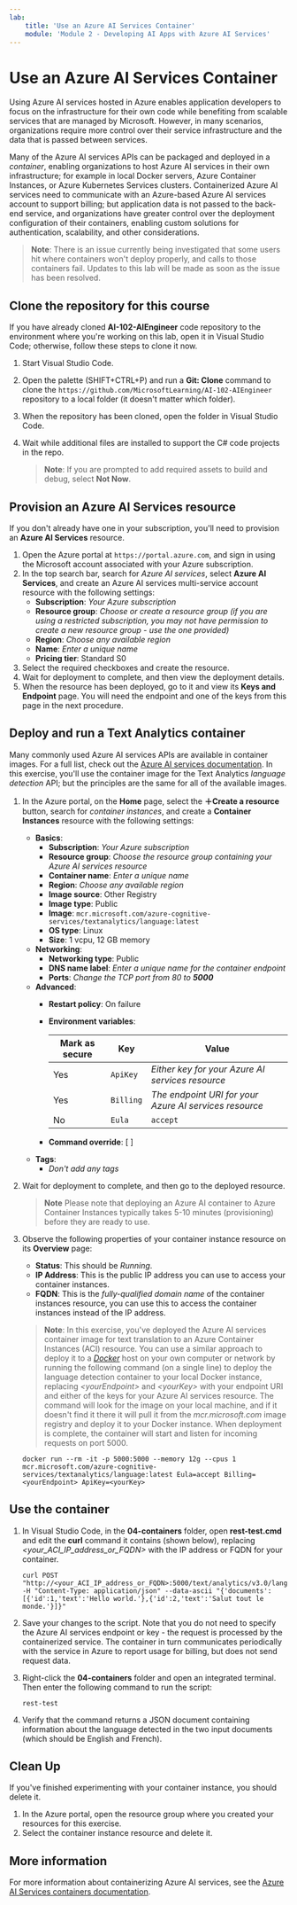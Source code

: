 ```yaml
---
lab:
    title: 'Use an Azure AI Services Container'
    module: 'Module 2 - Developing AI Apps with Azure AI Services'
---
```


# Use an Azure AI Services Container

Using Azure AI services hosted in Azure enables application developers to focus on the infrastructure for their own code while benefiting from scalable services that are managed by Microsoft. However, in many scenarios, organizations require more control over their service infrastructure and the data that is passed between services.

Many of the Azure AI services APIs can be packaged and deployed in a *container*, enabling organizations to host Azure AI services in their own infrastructure; for example in local Docker servers, Azure Container Instances, or Azure Kubernetes Services clusters. Containerized Azure AI services need to communicate with an Azure-based Azure AI services account to support billing; but application data is not passed to the back-end service, and organizations have greater control over the deployment configuration of their containers, enabling custom solutions for authentication, scalability, and other considerations.

> **Note**: There is an issue currently being investigated that some users hit where containers won't deploy properly, and calls to those containers fail. Updates to this lab will be made as soon as the issue has been resolved.

## Clone the repository for this course

If you have already cloned **AI-102-AIEngineer** code repository to the environment where you're working on this lab, open it in Visual Studio Code; otherwise, follow these steps to clone it now.

1. Start Visual Studio Code.
2. Open the palette (SHIFT+CTRL+P) and run a **Git: Clone** command to clone the `https://github.com/MicrosoftLearning/AI-102-AIEngineer` repository to a local folder (it doesn't matter which folder).
3. When the repository has been cloned, open the folder in Visual Studio Code.
4. Wait while additional files are installed to support the C# code projects in the repo.

    > **Note**: If you are prompted to add required assets to build and debug, select **Not Now**.

## Provision an Azure AI Services resource

If you don't already have one in your subscription, you'll need to provision an **Azure AI Services** resource.

1. Open the Azure portal at `https://portal.azure.com`, and sign in using the Microsoft account associated with your Azure subscription.
2. In the top search bar, search for *Azure AI services*, select **Azure AI Services**, and create an Azure AI services multi-service account resource with the following settings:
    - **Subscription**: *Your Azure subscription*
    - **Resource group**: *Choose or create a resource group (if you are using a restricted subscription, you may not have permission to create a new resource group - use the one provided)*
    - **Region**: *Choose any available region*
    - **Name**: *Enter a unique name*
    - **Pricing tier**: Standard S0
3. Select the required checkboxes and create the resource.
4. Wait for deployment to complete, and then view the deployment details.
5. When the resource has been deployed, go to it and view its **Keys and Endpoint** page. You will need the endpoint and one of the keys from this page in the next procedure.

## Deploy and run a Text Analytics container

Many commonly used Azure AI services APIs are available in container images. For a full list, check out the [Azure AI services documentation](https://docs.microsoft.com/azure/cognitive-services/cognitive-services-container-support#container-availability-in-azure-cognitive-services). In this exercise, you'll use the container image for the Text Analytics *language detection* API; but the principles are the same for all of the available images.

1. In the Azure portal, on the **Home** page, select the **&#65291;Create a resource** button, search for *container instances*, and create a **Container Instances** resource with the following settings:

    - **Basics**:
        - **Subscription**: *Your Azure subscription*
        - **Resource group**: *Choose the resource group containing your Azure AI services resource*
        - **Container name**: *Enter a unique name*
        - **Region**: *Choose any available region*
        - **Image source**: Other Registry
        - **Image type**: Public
        - **Image**: `mcr.microsoft.com/azure-cognitive-services/textanalytics/language:latest`
        - **OS type**: Linux
        - **Size**: 1 vcpu, 12 GB memory
    - **Networking**:
        - **Networking type**: Public
        - **DNS name label**: *Enter a unique name for the container endpoint*
        - **Ports**: *Change the TCP port from 80 to **5000***
    - **Advanced**:
        - **Restart policy**: On failure
        - **Environment variables**:

            | Mark as secure | Key | Value |
            | -------------- | --- | ----- |
            | Yes | `ApiKey` | *Either key for your Azure AI services resource* |
            | Yes | `Billing` | *The endpoint URI for your Azure AI services resource* |
            | No | `Eula` | `accept` |

        - **Command override**: [ ]
    - **Tags**:
        - *Don't add any tags*

2. Wait for deployment to complete, and then go to the deployed resource.
    > **Note** Please note that deploying an Azure AI container to Azure Container Instances typically takes 5-10 minutes (provisioning) before they are ready to use.
3. Observe the following properties of your container instance resource on its **Overview** page:
    - **Status**: This should be *Running*.
    - **IP Address**: This is the public IP address you can use to access your container instances.
    - **FQDN**: This is the *fully-qualified domain name* of the container instances resource, you can use this to access the container instances instead of the IP address.

    > **Note**: In this exercise, you've deployed the Azure AI services container image for text translation to an Azure Container Instances (ACI) resource. You can use a similar approach to deploy it to a *[Docker](https://www.docker.com/products/docker-desktop)* host on your own computer or network by running the following command (on a single line) to deploy the language detection container to your local Docker instance, replacing *&lt;yourEndpoint&gt;* and *&lt;yourKey&gt;* with your endpoint URI and either of the keys for your Azure AI services resource.
    > The command will look for the image on your local machine, and if it doesn't find it there it will pull it from the *mcr.microsoft.com* image registry and deploy it to your Docker instance. When deployment is complete, the container will start and listen for incoming requests on port 5000.

    ```
    docker run --rm -it -p 5000:5000 --memory 12g --cpus 1 mcr.microsoft.com/azure-cognitive-services/textanalytics/language:latest Eula=accept Billing=<yourEndpoint> ApiKey=<yourKey>
    ```

## Use the container

1. In Visual Studio Code, in the **04-containers** folder, open **rest-test.cmd** and edit the **curl** command it contains (shown below), replacing *&lt;your_ACI_IP_address_or_FQDN&gt;* with the IP address or FQDN for your container.

    ```
    curl POST "http://<your_ACI_IP_address_or_FQDN>:5000/text/analytics/v3.0/languages" -H "Content-Type: application/json" --data-ascii "{'documents':[{'id':1,'text':'Hello world.'},{'id':2,'text':'Salut tout le monde.'}]}"
    ```

2. Save your changes to the script. Note that you do not need to specify the Azure AI services endpoint or key - the request is processed by the containerized service. The container in turn communicates periodically with the service in Azure to report usage for billing, but does not send request data.
3. Right-click the **04-containers** folder and open an integrated terminal. Then enter the following command to run the script:

    ```
    rest-test
    ```

4. Verify that the command returns a JSON document containing information about the language detected in the two input documents (which should be English and French).

## Clean Up

If you've finished experimenting with your container instance, you should delete it.

1. In the Azure portal, open the resource group where you created your resources for this exercise.
2. Select the container instance resource and delete it.

## More information

For more information about containerizing Azure AI services, see the [Azure AI Services containers documentation](https://docs.microsoft.com/azure/cognitive-services/containers/).
